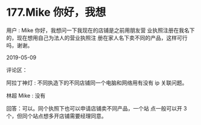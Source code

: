 # 177.Mike 你好，我想

用户 : Mike 你好，我想问一下我现在的店铺是之前用朋友营 业执照注册在我名下的，现在想用自己为法人的营业执照注 册在家人名下卖不同的产品，这样可行吗，谢谢。

2019-05-09

评论区：

阿拉丁神灯 : 不同执造下的不同店铺同一个电脑和网络用有没有 ip 关联问题。

林超 Mike : 没有

回答：可以。同个执照下也可以申请店铺卖不同产品，一个站 点一般可以开 3 个，但同个站点想多开店铺需要经理同意。